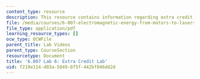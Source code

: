 ```yaml
---
content_type: resource
description: This resource contains information regarding extra credit lab.
file: /media/courses/6-007-electromagnetic-energy-from-motors-to-lasers-spring-2011/f219e114d03a58498f5f442bf046dd2d_MIT6_007S11_lab6.pdf
file_type: application/pdf
learning_resource_types: []
ocw_type: OCWFile
parent_title: Lab Videos
parent_type: CourseSection
resourcetype: Document
title: '6.007 Lab 6: Extra Credit Lab'
uid: f219e114-d03a-5849-8f5f-442bf046dd2d
---
```

